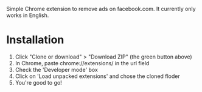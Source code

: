 Simple Chrome extension to remove ads on facebook.com. It currently only works in English.

Installation
==
1. Click "Clone or download" > "Download ZIP" (the green button above)
3. In Chrome, paste chrome://extensions/ in the url field
4. Check the 'Developer mode' box
5. Click on 'Load unpacked extensions' and chose the cloned floder
6. You're good to go!
